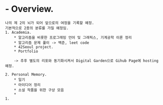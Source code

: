 
# - Overview.
	나의 제 2의 뇌가 되어 앞으로의 여정을 기록할 예정.
	기본적으로 2종의 분류를 가질 예정임.
	1. Academia.
		* 알고리즘을 비롯한 프로그래밍 언어 및 그래픽스, 기계공학 이론 정리
		* 알고리즘 문제 풀이 -> 백준, leet code
		* 42Seoul project.
		* Portfolio
		
		-> 추후 별도의 리포와 동기화시켜서 Digital Garden으로 Gihub Page에 hosting예정. 
		
	2. Personal Memory.
		* 일기
		* 아이디어 정리
		* 소설 작품을 위한 구상 모음
		* 
	1. 
